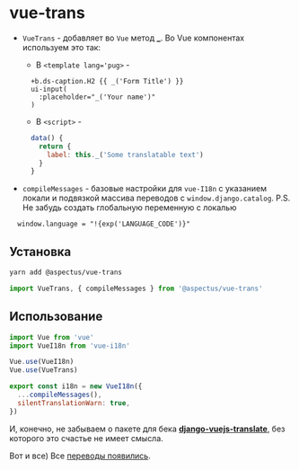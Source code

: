 # vue-trans
- `VueTrans` - добавляет во `Vue` метод **_**. 
  Во Vue компонентах используем это так:
  * В `<template lang='pug>` - 
  ```pug 
    +b.ds-caption.H2 {{ _('Form Title') }}
    ui-input(
      :placeholder="_('Your name')"
    )
  ```
  * В `<script>` - 
  ```js 
    data() {
      return {
        label: this._('Some translatable text')
      }
    }
  ```

- `compileMessages` - базовые настройки для `vue-I18n` с указанием локали и подвязкой массива переводов с `window.django.catalog`. 
P.S. Не забудь создать глобальную переменную с локалью 
```
  window.language = "!{exp('LANGUAGE_CODE')}"
```

## Установка 

```bash
yarn add @aspectus/vue-trans
```
```js
import VueTrans, { compileMessages } from '@aspectus/vue-trans'
```

## Использование

```js 
import Vue from 'vue'
import VueI18n from 'vue-i18n'

Vue.use(VueI18n)
Vue.use(VueTrans)

export const i18n = new VueI18n({
  ...compileMessages(),
  silentTranslationWarn: true,
})
```

И, конечно, не забываем о пакете для бека [**django-vuejs-translate**](https://gitlab.com/cyberbudy/django-vuejs-translate), без которого это счастье не имеет смысла.

Вот и все) Все [переводы появились](http://joxi.ru/Rmz0O7lHRoM6ZA).